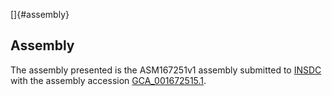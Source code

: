 []{#assembly}

Assembly
--------

The assembly presented is the ASM167251v1 assembly submitted to
[INSDC](http://www.insdc.org) with the assembly accession
[GCA\_001672515.1](http://www.ebi.ac.uk/ena/data/view/GCA_001672515.1).
